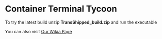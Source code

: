 # Container Terminal Tycoon

To try the latest build unzip **TransShipped_build.zip** and run the executable

You can also visit [Our Wikia Page](http://container-terminal-tycoon.wikia.com)
